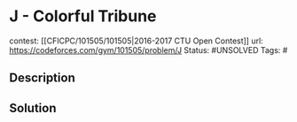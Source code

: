 # J - Colorful Tribune

contest: [[CFICPC/101505/101505|2016-2017 CTU Open Contest]]
url: https://codeforces.com/gym/101505/problem/J
Status: #UNSOLVED
Tags: #

## Description

## Solution

